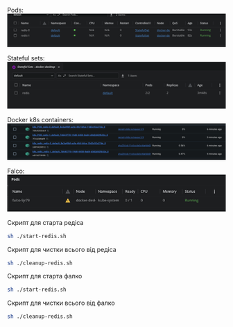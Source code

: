 Pods:
<img src="./static/1.png"/>

Stateful sets:
<img src="./static/2.png"/>

Docker k8s containers:
<img src="./static/3.png"/>

Falco:
<img src="./static/4.png"/>

Скрипт для старта редіса

```sh
sh ./start-redis.sh
```

Скрипт для чистки всього від редіса

```sh
sh ./cleanup-redis.sh
```

Скрипт для старта фалко

```sh
sh ./start-redis.sh
```

Скрипт для чистки всього від фалко

```sh
sh ./cleanup-redis.sh
```
